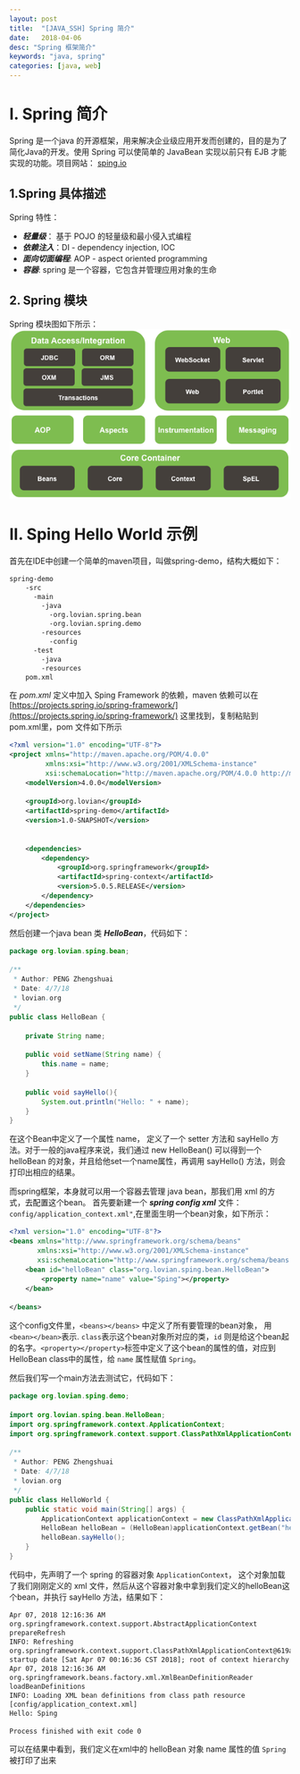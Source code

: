 ```yaml
---
layout: post
title:  "[JAVA_SSH] Spring 简介"
date:   2018-04-06
desc: "Spring 框架简介"
keywords: "java, spring"
categories: [java, web]
---
```


# I. Spring 简介

Spring  是一个java 的开源框架，用来解决企业级应用开发而创建的，目的是为了简化Java的开发。使用 Spring 可以使简单的 JavaBean 实现以前只有 EJB 才能实现的功能。项目网站： [sping.io](http://spring.io/)

## 1.Spring 具体描述

Spring 特性：
-	***轻量级***： 基于 POJO 的轻量级和最小侵入式编程
-	***依赖注入***：DI - dependency injection, IOC
-	***面向切面编程***: AOP - aspect oriented programming
-	***容器***: spring 是一个容器，它包含并管理应用对象的生命


## 2. Spring 模块

Spring 模块图如下所示：
![Spring-Model](/assets/blog/2018/04/spring_model.png)

# II. Sping Hello World 示例

首先在IDE中创建一个简单的maven项目，叫做spring-demo，结构大概如下：

```
spring-demo
    -src
	  -main
	    -java
		  -org.lovian.spring.bean
		  -org.lovian.spring.demo
		-resources
		  -config
	  -test
	    -java
		-resources
	pom.xml
```



在 *pom.xml* 定义中加入 Sping Framework 的依赖，maven 依赖可以在[https://projects.spring.io/spring-framework/](https://projects.spring.io/spring-framework/) 这里找到，复制粘贴到 pom.xml里，pom 文件如下所示

```xml
<?xml version="1.0" encoding="UTF-8"?>
<project xmlns="http://maven.apache.org/POM/4.0.0"
         xmlns:xsi="http://www.w3.org/2001/XMLSchema-instance"
         xsi:schemaLocation="http://maven.apache.org/POM/4.0.0 http://maven.apache.org/xsd/maven-4.0.0.xsd">
    <modelVersion>4.0.0</modelVersion>

    <groupId>org.lovian</groupId>
    <artifactId>spring-demo</artifactId>
    <version>1.0-SNAPSHOT</version>


    <dependencies>
        <dependency>
            <groupId>org.springframework</groupId>
            <artifactId>spring-context</artifactId>
            <version>5.0.5.RELEASE</version>
        </dependency>
    </dependencies>
</project>
```

然后创建一个java bean 类 ***HelloBean***，代码如下：

```java
package org.lovian.sping.bean;

/**
 * Author: PENG Zhengshuai
 * Date: 4/7/18
 * lovian.org
 */
public class HelloBean {

    private String name;

    public void setName(String name) {
        this.name = name;
    }

    public void sayHello(){
        System.out.println("Hello: " + name);
    }
}

```

在这个Bean中定义了一个属性 name， 定义了一个 setter 方法和 sayHello 方法。对于一般的java程序来说，我们通过 new HelloBean() 可以得到一个helloBean 的对象，并且给他set一个name属性，再调用 sayHello() 方法，则会打印出相应的结果。

而spring框架，本身就可以用一个容器去管理 java bean，那我们用 xml 的方式，去配置这个bean。 首先要新建一个 ***spring config xml*** 文件： ```config/application_context.xml"```,在里面生明一个bean对象，如下所示：

```xml
<?xml version="1.0" encoding="UTF-8"?>
<beans xmlns="http://www.springframework.org/schema/beans"
       xmlns:xsi="http://www.w3.org/2001/XMLSchema-instance"
       xsi:schemaLocation="http://www.springframework.org/schema/beans http://www.springframework.org/schema/beans/spring-beans.xsd">
    <bean id="helloBean" class="org.lovian.sping.bean.HelloBean">
        <property name="name" value="Sping"></property>
    </bean>

</beans>
```

这个config文件里，```<beans></beans>``` 中定义了所有要管理的bean对象， 用```<bean></bean>```表示. ```class```表示这个bean对象所对应的类，```id``` 则是给这个bean起的名字。```<property></property>```标签中定义了这个bean的属性的值，对应到HelloBean class中的属性，给 ```name``` 属性赋值 ```Spring```。

然后我们写一个main方法去测试它，代码如下：

```java
package org.lovian.sping.demo;

import org.lovian.sping.bean.HelloBean;
import org.springframework.context.ApplicationContext;
import org.springframework.context.support.ClassPathXmlApplicationContext;

/**
 * Author: PENG Zhengshuai
 * Date: 4/7/18
 * lovian.org
 */
public class HelloWorld {
    public static void main(String[] args) {
        ApplicationContext applicationContext = new ClassPathXmlApplicationContext("config/application_context.xml");
        HelloBean helloBean = (HelloBean)applicationContext.getBean("helloBean");
        helloBean.sayHello();
    }
}

```

代码中，先声明了一个 spring 的容器对象 ```ApplicationContext```， 这个对象加载了我们刚刚定义的 xml 文件，然后从这个容器对象中拿到我们定义的helloBean这个bean，并执行 sayHello 方法，结果如下：

```
Apr 07, 2018 12:16:36 AM org.springframework.context.support.AbstractApplicationContext prepareRefresh
INFO: Refreshing org.springframework.context.support.ClassPathXmlApplicationContext@619a5dff: startup date [Sat Apr 07 00:16:36 CST 2018]; root of context hierarchy
Apr 07, 2018 12:16:36 AM org.springframework.beans.factory.xml.XmlBeanDefinitionReader loadBeanDefinitions
INFO: Loading XML bean definitions from class path resource [config/application_context.xml]
Hello: Sping

Process finished with exit code 0
```

可以在结果中看到，我们定义在xml中的 helloBean 对象 name 属性的值 ```Spring``` 被打印了出来